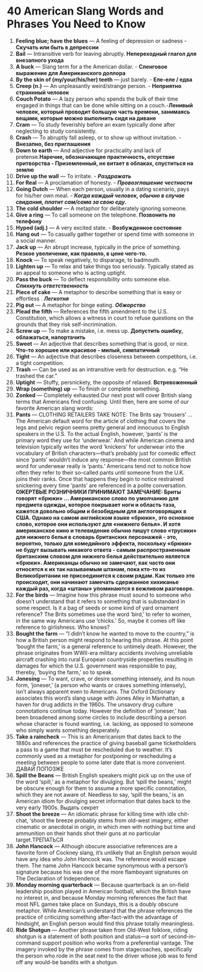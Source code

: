 # 40 American Slang Words and Phrases You Need to Know

1. **Feeling  blue; have the blues** — A feeling of depression or sadness - **Скучать или быть в депрессии**
1. **Bail** — Intransitive verb for leaving abruptly.
	**Непереходный глагол для внезапного ухода**
1. **A buck** — Slang term for a the American dollar. - **Сленговое выражение для Американского доллора**
1. **By the skin of (my/your/his/her) teeth** — just barely. - **Еле-еле / едва**
1. **Creep (n.)** —  An unpleasantly weird/strange person. - **Неприятно страннный человек**
1. **Couch Potato** — A lazy person who spends the bulk of their time engaged in things that can be done while sitting on a couch.-**Ленивый человек, который проводит большую часть времени, занимаясь вещами, которые можно выполнить сидя на диване**
1. **Cram** — To study feverishly before an exam typically done after neglecting to study consistently.
1. **Crash** — To abruptly fall  asleep, or to show up without invitation. - **Внезапно, без приглашения**
1. **Down to earth** — And adjective for practicality and lack of pretense.**Наречие, обозначающее практичность, отсуствие притворства - Приземленный, не витает в облаках, спуститься на землю**
1. **Drive up the wall** — To irritate. - ***Раздражать***
1. **For Real** — A proclamation of honesty. - ***Провозглашение честности***
1. **Going Dutch** — When each person, usually in a dating scenario, pays for his/her own meal. - ***Когда каждый человек, обычно в случае свидания, платит сам/сама за свою еду.*** 
1. **The cold shoulder** — A metaphor for deliberately ignoring someone.
1. **Give a ring** — To call someone on the telephone. **Позвонить по телефону**
1. **Hyped (adj.)** — A very excited state. - **Возбужденное состояние**
1. **Hang out** — To casually gather together or spend time with someone in a social manner.
1. **Jack up** — An abrupt increase, typically in the price of something.
**Резкое увеличение, как правило, в цене чего-то.**
1. **Knock** — To speak negatively, to disparage, to badmouth.
1. **Lighten up** — To relax and take things too seriously. Typically stated as an appeal to someone who is acting uptight.
1. **Pass the buck** — To deflect responsibility onto someone else. ***Спихнуть ответственность***
1. **Piece of cake** — A metaphor to describe something that is easy or effortless . ***Легкотня***
1. **Pig out** — A metaphor for binge eating.  ***Обжорство***
1. **Plead the fifth** — References the fifth amendment to the U.S. Constitution, which allows a witness in court to refuse questions on the grounds that they risk self-incrimination.
1. **Screw up** — To make a mistake, i.e. mess up. **Допустить ошибку, облажаться, напортачить**
1. **Sweet** — An adjective that describes something that is good, or nice. **Что-то хорошее или красивое - милый, симпатичный**
1. **Tight** — An adjective that describes closeness between competitors, i.e. a tight competition.
1. **Trash** — Can be used as an intransitive verb for destruction. e.g. “He trashed the car.”
1. **Uptight** — Stuffy, persnickety, the opposite of relaxed. **Встревоженный**
1. **Wrap (something) up** — To finish or complete something.
1. **Zonked** — Completely exhausted.Our next post will cover British slang terms that Americans find confusing. Until then, here are some of our favorite American slang words:
1. **Pants** — CLOTHING RETAILERS TAKE NOTE: The Brits say ‘trousers’ … The American default word for the article of clothing that covers the legs and pelvic region seems pretty general and innocuous to English speakers in the U.S. To the actual English, however, ‘pants’ is the primary word they use for ‘underwear.’ And while American cinema and television typically writes the word ‘knickers’ for underwear into the vocabulary of British characters—that’s probably just for comedic effect since ‘pants’ wouldn’t induce any response—the most common British word for underwear really is ‘pants.’ Americans tend not to notice how often they refer to their so-called pants until someone from the U.K. joins their ranks. Once that happens they begin to notice restrained snickering every time ‘pants’ are referenced in a polite conversation.
**ОЖЕРТВЫЕ РОЗНИЧНИКИ ПРИНИМАЮТ ЗАМЕЧАНИЕ: Бриты говорят «брюки» ... Американское слово по умолчанию для предмета одежды, которое покрывает ноги и область таза, кажется довольно общим и безобидным для англоговорящих в США. Однако на самом английском языке «брюки», это основное слово, которое они используют для «нижнего белья». И хотя американское кино и телевидение обычно пишут слово «трусики» для нижнего белья в словарь британских персонажей - это, вероятно, только для комедийного эффекта, поскольку «брюки» не будут вызывать никакого ответа - самым распространенным британским словом для нижнего белья действительно является «брюки». Американцы обычно не замечают, как часто они относятся к их так называемым штанам, пока кто-то из Великобритании не присоединится к своим рядам. Как только это происходит, они начинают замечать сдержанное хихиканье каждый раз, когда «штаны» упоминаются в вежливом разговоре.**
1. **For the birds** — Imagine how this phrase must sound to someone who doesn’t understand that it refers to something that is substandard in some respect. Is it a bag of seeds or some kind of yard ornament reference? The Brits sometimes use the word ‘bird,’ to refer to women, in the same way Americans use ‘chicks.’ So, maybe it comes off like reference to girlishness. Who knows?
1. **Bought the farm** — ”I didn’t know he wanted to move to the country,” is how a British person might respond to hearing this phrase. At this point ‘bought the farm,’ is a general reference to untimely death. However, the phrase originates from WWII-era military accidents involving unreliable aircraft crashing into rural European countryside properties resulting in damages for which the U.S. government was responsible to pay, thereby, ‘buying the farm,’ so to speak.
1. **Jonesing** — To want, crave, or desire something intensely, and its noun form, ‘joneser,’ (a person who wants or craves something intensely), isn’t always apparent even to Americans. The Oxford Dictionary associates this word’s slang usage with Jones Alley in Manhattan, a haven for drug addicts in the 1960s. The unsavory drug culture connotations continue today. However the definition of ‘joneser,’ has been broadened among some circles to include describing a person whose character is found wanting, i.e. lacking, as opposed to someone who simply wants something desperately.
1. **Take a raincheck** — This is an Americanism that dates back to the 1880s and references the practice of giving baseball game ticketholders a pass to a game that must be rescheduled due to weather. It’s commonly used as a metaphor for postponing or rescheduling a meeting between people to some later date that is more convenient. ДАВАЙ ПОПОЗЖЕ
1. **Spill the Beans** — British English speakers might pick up on the use of the word ‘spill,’ as a metaphor for divulging. But ‘spill the beans,’ might be obscure enough for them to assume a more specific connotation, which they are not aware of. Needless to say, ‘spill the beans,’ is an American idiom for divulging secret information that dates back to the very early 1900s. Выдать секрет
1. **Shoot the breeze** — An idiomatic phrase for killing time with idle chit-chat, ‘shoot the breeze probably stems from old-west imagery, either cinematic or anecdotal in origin, in which men with nothing but time and ammunition on their hands shot their guns at no particular target.ТРЕПАТЬСЯ
1. **John Hancock** — Although obscure associative references are a favorite form of Cockney slang, it’s unlikely that an English person would have any idea who John Hancock was. The reference would escape them. The name John Hancock became synonymous with a person’s signature because his was one of the more flamboyant signatures on The Declaration of Independence.  
1. **Monday morning quarterback** — Because quarterback is an on-field leadership position played in American football, which the British have no interest in, and because Monday morning references the fact that most NFL games take place on Sundays, this is a doubly obscure metaphor. While American’s understand that the phrase references the practice of criticizing something after-fact-with the advantage of hindsight, an English person would find this phrase totally meaningless.
1. **Ride Shotgun** — Another phrase taken from Old-West folklore, riding shotgun is a statement of both position and status—a sort of second-in-command support position who works from a preferential vantage. The imagery invoked by the phrase comes from stagecoaches, specifically the person who rode in the seat next to the driver whose job was to fend off any would-be bandits with a shotgun.
